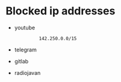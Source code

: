 # Blocked ip addresses
- youtube
    
               142.250.0.0/15
- telegram
- gitlab
- radiojavan
